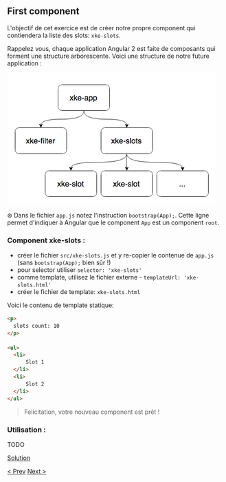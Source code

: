 ## First component

L'objectif de cet exercice est de créer notre propre component qui contiendera la liste des slots: `xke-slots`.

Rappelez vous, chaque application Angular 2 est faite de composants qui forment une structure arborescente.
Voici une structure de notre future application :

![Components Tree](img/components-tree.png)
 
&oast; Dans le fichier `app.js` notez l'instruction `bootstrap(App);`. 
Cette ligne permet d'indiquer à Angular que le component `App` est un component `root`.  

### Component xke-slots :

- créer le fichier `src/xke-slots.js` et y re-copier le contenue de `app.js` (sans `bootstrap(App);` bien sûr !)   
- pour selector utiliser `selector: 'xke-slots'`
- comme template, utilisez le fichier externe - `templateUrl: 'xke-slots.html'`
- créer le fichier de template: `xke-slots.html`

Voici le contenu de template statique:

```html
<p>
  slots count: 10
</p>

<ul>
  <li>
      Slot 1
  </li>
  <li>
      Slot 2
  </li>
</ul>
```
  
> Felicitation, votre nouveau component est prêt !

### Utilisation :
TODO

  
[Solution](first-component-solution.md)

[< Prev](data-binding.md) [Next >](exo3.md)
